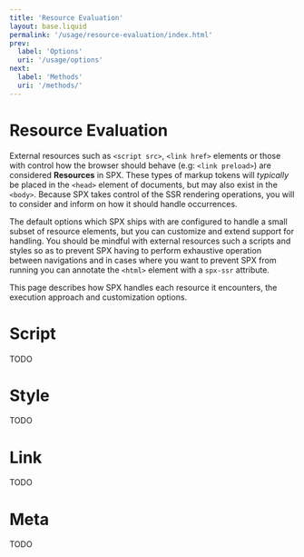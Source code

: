 ```yaml
---
title: 'Resource Evaluation'
layout: base.liquid
permalink: '/usage/resource-evaluation/index.html'
prev:
  label: 'Options'
  uri: '/usage/options'
next:
  label: 'Methods'
  uri: '/methods/'
---
```


# Resource Evaluation

External resources such as `<script src>`, `<link href>` elements or those with control how the browser should behave (e.g: `<link preload>`) are considered **Resources** in SPX. These types of markup tokens will _typically_ be placed in the `<head>` element of documents, but may also exist in the `<body>`. Because SPX takes control of the SSR rendering operations, you will to consider and inform on how it should handle occurrences.

The default options which SPX ships with are configured to handle a small subset of resource elements, but you can customize and extend support for handling. You should be mindful with external resources such a scripts and styles so as to prevent SPX having to perform exhaustive operation between navigations and in cases where you want to prevent SPX from running you can annotate the `<html>` element with a `spx-ssr` attribute.

This page describes how SPX handles each resource it encounters, the execution approach and customization options.

# Script

TODO

# Style

TODO

# Link

TODO

# Meta

TODO

